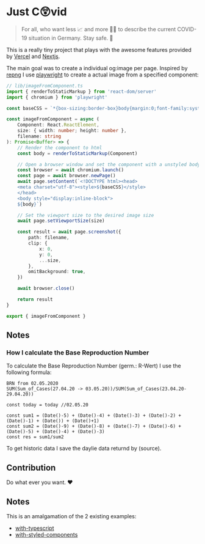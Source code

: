 # Just C😲vid

> For all, who want less 📈 and more 🐱‍👤 to describe the current COVID-19 situation in Germany. Stay safe. 💌

This is a really tiny project that plays with the awesome features provided by [Vercel](https://vercel.com) and [Nextjs](https://nextjs.org/).

The main goal was to create a individual og:image per page. Inspired by [repng](https://github.com/jxnblk/repng) I use [playwright](https://github.com/microsoft/playwright) to create a actual image from a specified component:

```typescript
// lib/imageFromComponent.ts
import { renderToStaticMarkup } from 'react-dom/server'
import { chromium } from 'playwright'

const baseCSS = `*{box-sizing:border-box}body{margin:0;font-family:system-ui,sans-serif}`

const imageFromComponent = async (
    Component: React.ReactElement,
    size: { width: number; height: number },
    filename: string
): Promise<Buffer> => {
    // Render the component to html
    const body = renderToStaticMarkup(Component)

    // Open a browser window and set the component with a unstyled body
    const browser = await chromium.launch()
    const page = await browser.newPage()
    await page.setContent(`<!DOCTYPE html><head>
    <meta charset="utf-8"><style>${baseCSS}</style>
    </head>
    <body style="display:inline-block">
    ${body}`)

    // Set the viewport size to the desired image size
    await page.setViewportSize(size)

    const result = await page.screenshot({
        path: filename,
        clip: {
            x: 0,
            y: 0,
            ...size,
        },
        omitBackground: true,
    })

    await browser.close()

    return result
}

export { imageFromComponent }
```

## Notes 

### How I calculate the Base Reproduction Number

To calculate the Base Reproduction Number (germ.: R-Wert) I use the following formula:

```
BRN from 02.05.2020
SUM(Sum_of_Cases(27.04.20 -> 03.05.20))/SUM(Sum_of_Cases(23.04.20-29.04.20))

const today = today //02.05.20

const sum1 = (Date()-5) + (Date()-4) + (Date()-3) + (Date()-2) + (Date()-1) + (Date()) + (Date()+1)
const sum2 = (Date()-9) + (Date()-8) + (Date()-7) + (Date()-6) + (Date()-5) + (Date()-4) + (Date()-3)
const res = sum1/sum2
```

To get historic data I save the daylie data returnd by (source).

## Contribution

Do what ever you want. ❤

## Notes

This is an amalgamation of the 2 existing examples:

- [with-typescript](https://github.com/vercel/next.js/tree/canary/examples/with-typescript)
- [with-styled-components](https://github.com/vercel/next.js/tree/canary/examples/with-styled-components)
